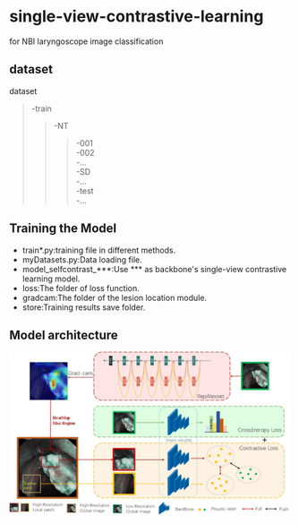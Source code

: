 # single-view-contrastive-learning
for NBI laryngoscope image classification
## dataset
dataset<br>
> -train<br>
> > -NT<br>
> > > -001<br>
> > > -002<br>
> > > -...<br>
> > -SD<br>
> > -...<br>
> -test<br>
> > -...<br>
## Training the Model
* train*.py:training file in different methods.<br>
* myDatasets.py:Data loading file.<br>
* model_selfcontrast_***:Use *** as backbone's single-view contrastive learning model.<br>
* loss:The folder of loss function.<br>
* gradcam:The folder of the lesion location module.<br>
* store:Training results save folder.<br>
## Model architecture
![Model architecture](https://raw.githubusercontent.com/hans-bbt/single-view-contrastive-learning/master/self_contrast_overall.jpg)
